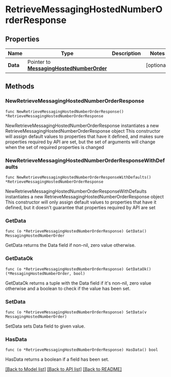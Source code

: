 # RetrieveMessagingHostedNumberOrderResponse

## Properties

Name | Type | Description | Notes
------------ | ------------- | ------------- | -------------
**Data** | Pointer to [**MessagingHostedNumberOrder**](MessagingHostedNumberOrder.md) |  | [optional] 

## Methods

### NewRetrieveMessagingHostedNumberOrderResponse

`func NewRetrieveMessagingHostedNumberOrderResponse() *RetrieveMessagingHostedNumberOrderResponse`

NewRetrieveMessagingHostedNumberOrderResponse instantiates a new RetrieveMessagingHostedNumberOrderResponse object
This constructor will assign default values to properties that have it defined,
and makes sure properties required by API are set, but the set of arguments
will change when the set of required properties is changed

### NewRetrieveMessagingHostedNumberOrderResponseWithDefaults

`func NewRetrieveMessagingHostedNumberOrderResponseWithDefaults() *RetrieveMessagingHostedNumberOrderResponse`

NewRetrieveMessagingHostedNumberOrderResponseWithDefaults instantiates a new RetrieveMessagingHostedNumberOrderResponse object
This constructor will only assign default values to properties that have it defined,
but it doesn't guarantee that properties required by API are set

### GetData

`func (o *RetrieveMessagingHostedNumberOrderResponse) GetData() MessagingHostedNumberOrder`

GetData returns the Data field if non-nil, zero value otherwise.

### GetDataOk

`func (o *RetrieveMessagingHostedNumberOrderResponse) GetDataOk() (*MessagingHostedNumberOrder, bool)`

GetDataOk returns a tuple with the Data field if it's non-nil, zero value otherwise
and a boolean to check if the value has been set.

### SetData

`func (o *RetrieveMessagingHostedNumberOrderResponse) SetData(v MessagingHostedNumberOrder)`

SetData sets Data field to given value.

### HasData

`func (o *RetrieveMessagingHostedNumberOrderResponse) HasData() bool`

HasData returns a boolean if a field has been set.


[[Back to Model list]](../README.md#documentation-for-models) [[Back to API list]](../README.md#documentation-for-api-endpoints) [[Back to README]](../README.md)


